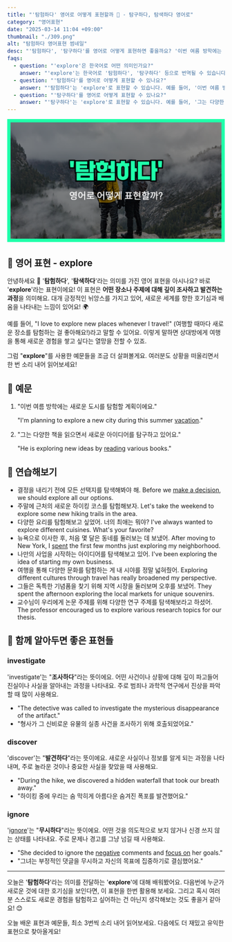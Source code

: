 ```yaml
---
title: "'탐험하다' 영어로 어떻게 표현할까 🧭 - 탐구하다, 탐색하다 영어로"
category: "영어표현"
date: "2025-03-14 11:04 +09:00"
thumbnail: "./309.png"
alt: "탐험하다 영어표현 썸네일"
desc: "'탐험하다', '탐구하다'를 영어로 어떻게 표현하면 좋을까요? '이번 여름 방학에는 새로운 도시를 탐험할 계획이에요.', '그는 다양한 책을 읽으면서 새로운 아이디어를 탐구하고 있어요.' 등을 영어로 표현하는 법을 배워봅시다. 다양한 예문을 통해서 연습하고 본인의 표현으로 만들어 보세요."
faqs:
  - question: "'explore'은 한국어로 어떤 의미인가요?"
    answer: "'explore'는 한국어로 '탐험하다', '탐구하다' 등으로 번역될 수 있습니다. 이 표현은 어떤 장소나 주제에 대해 깊이 조사하고 발견하는 과정을 나타냅니다."
  - question: "'탐험하다'를 영어로 어떻게 표현할 수 있나요?"
    answer: "'탐험하다'는 'explore'로 표현할 수 있습니다. 예를 들어, '이번 여름 방학에는 새로운 도시를 탐험할 계획이에요'는 'I'm planning to explore a new city during this summer vacation'으로 말할 수 있습니다."
  - question: "'탐구하다'를 영어로 어떻게 표현할 수 있나요?"
    answer: "'탐구하다'는 'explore'로 표현할 수 있습니다. 예를 들어, '그는 다양한 책을 읽으면서 새로운 아이디어를 탐구하고 있어요'는 'He is exploring new ideas by reading various books'로 말할 수 있습니다."
---
```


![탐험하다 영어표현 썸네일](./309.png)

## 🌟 영어 표현 - explore

안녕하세요 👋 '**탐험하다**', '**탐색하다**'라는 의미를 가진 영어 표현을 아시나요? 바로 '**explore**'라는 표현이에요! 이 표현은 **어떤 장소나 주제에 대해 깊이 조사하고 발견하는 과정**을 의미해요. 대개 긍정적인 뉘앙스를 가지고 있어, 새로운 세계를 향한 호기심과 배움을 나타내는 느낌이 있어요! 🌍

예를 들어, "I love to explore new places whenever I travel!" (여행할 때마다 새로운 장소를 탐험하는 걸 좋아해요!)라고 말할 수 있어요. 이렇게 말하면 상대방에게 여행을 통해 새로운 경험을 쌓고 싶다는 열망을 전할 수 있죠.

그럼 "**explore**"를 사용한 예문들을 조금 더 살펴볼게요. 여러분도 상황을 떠올리면서 한 번 소리 내어 읽어보세요!

## 📖 예문

1. "이번 여름 방학에는 새로운 도시를 탐험할 계획이에요."

   "I'm planning to explore a new city during this summer [vacation](/blog/in-english/516.vacation/)."

2. "그는 다양한 책을 읽으면서 새로운 아이디어를 탐구하고 있어요."

   "He is exploring new ideas by [reading](/blog/in-english/436.read/) various books."

## 💬 연습해보기

<ul data-interactive-list>
  <li data-interactive-item>
    <span data-toggler>결정을 내리기 전에 모든 선택지를 탐색해봐야 해.</span>
    <span data-answer>Before we <a href="/blog/vocab-1/010.make-a-decision/">make a decision</a>, we should explore all our options.</span>
  </li>
  <li data-interactive-item>
    <span data-toggler>주말에 근처의 새로운 하이킹 코스를 탐험해보자.</span>
    <span data-answer>Let's take the weekend to explore some new hiking trails in the area.</span>
  </li>
  <li data-interactive-item>
    <span data-toggler>다양한 요리를 탐험해보고 싶었어. 너의 최애는 뭐야?</span>
    <span data-answer>I've always wanted to explore different cuisines. What's your favorite?</span>
  </li>
  <li data-interactive-item>
    <span data-toggler>뉴욕으로 이사한 후, 처음 몇 달은 동네를 둘러보는 데 보냈어.</span>
    <span data-answer>After moving to New York, I <a href="/blog/in-english/258.spend/">spent</a> the first few months just exploring my neighborhood.</span>
  </li>
  <li data-interactive-item>
    <span data-toggler>나만의 사업을 시작하는 아이디어를 탐색해보고 있어.</span>
    <span data-answer>I've been exploring the idea of starting my own business.</span>
  </li>
  <li data-interactive-item>
    <span data-toggler>여행을 통해 다양한 문화를 탐험하는 게 내 시야를 정말 넓혀줬어.</span>
    <span data-answer>Exploring different cultures through travel has really broadened my perspective.</span>
  </li>
  <li data-interactive-item>
    <span data-toggler>그들은 독특한 기념품을 찾기 위해 지역 시장을 둘러보며 오후를 보냈어.</span>
    <span data-answer>They spent the afternoon exploring the local markets for unique souvenirs.</span>
  </li>
  <li data-interactive-item>
    <span data-toggler>교수님이 우리에게 논문 주제를 위해 다양한 연구 주제를 탐색해보라고 하셨어.</span>
    <span data-answer>The professor encouraged us to explore various research topics for our thesis.</span>
  </li>
</ul>

## 🤝 함께 알아두면 좋은 표현들

### investigate

'investigate'는 "**조사하다**"라는 뜻이에요. 어떤 사건이나 상황에 대해 깊이 파고들어 진실이나 사실을 알아내는 과정을 나타내요. 주로 범죄나 과학적 연구에서 진상을 파악할 때 많이 사용해요.

- "The detective was called to investigate the mysterious disappearance of the artifact."
- "형사가 그 신비로운 유물의 실종 사건을 조사하기 위해 호출되었어요."

### discover

'discover'는 "**발견하다**"라는 뜻이에요. 새로운 사실이나 정보를 알게 되는 과정을 나타내며, 주로 놀라운 것이나 중요한 사실을 찾았을 때 사용해요.

- "During the hike, we discovered a hidden waterfall that took our breath away."
- "하이킹 중에 우리는 숨 막히게 아름다운 숨겨진 폭포를 발견했어요."

### ignore

'[ignore](/blog/in-english/348.ignore/)'는 "**무시하다**"라는 뜻이에요. 어떤 것을 의도적으로 보지 않거나 신경 쓰지 않는 상태를 나타내요. 주로 문제나 경고를 그냥 넘길 때 사용해요.

- "She decided to ignore the [negative](/blog/in-english/473.negative/) comments and [focus on](/blog/in-english/186.focus-on/) her goals."
- "그녀는 부정적인 댓글을 무시하고 자신의 목표에 집중하기로 결심했어요."

---

오늘은 '**탐험하다**'라는 의미를 전달하는 '**explore**'에 대해 배워봤어요. 다음번에 누군가 새로운 것에 대한 호기심을 보인다면, 이 표현을 한번 활용해 보세요. 그리고 혹시 여러분 스스로도 새로운 경험을 탐험하고 싶어하는 건 아닌지 생각해보는 것도 좋을거 같아요! 😊

오늘 배운 표현과 예문들, 최소 3번씩 소리 내어 읽어보세요. 다음에도 더 재밌고 유익한 표현으로 찾아올게요!
